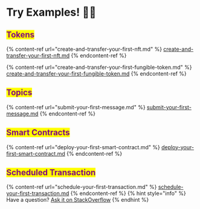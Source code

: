 # Try Examples! 👩‍💻

## <mark style="color:purple;">Tokens</mark>

{% content-ref url="create-and-transfer-your-first-nft.md" %}
[create-and-transfer-your-first-nft.md](create-and-transfer-your-first-nft.md)
{% endcontent-ref %}

{% content-ref url="create-and-transfer-your-first-fungible-token.md" %}
[create-and-transfer-your-first-fungible-token.md](create-and-transfer-your-first-fungible-token.md)
{% endcontent-ref %}

## <mark style="color:purple;">Topics</mark>

{% content-ref url="submit-your-first-message.md" %}
[submit-your-first-message.md](submit-your-first-message.md)
{% endcontent-ref %}

## <mark style="color:purple;">Smart Contracts</mark>

{% content-ref url="deploy-your-first-smart-contract.md" %}
[deploy-your-first-smart-contract.md](deploy-your-first-smart-contract.md)
{% endcontent-ref %}

## <mark style="color:purple;">Scheduled Transaction</mark>

{% content-ref url="schedule-your-first-transaction.md" %}
[schedule-your-first-transaction.md](schedule-your-first-transaction.md)
{% endcontent-ref %}
{% hint style="info" %}
Have a question?
[Ask it on StackOverflow](https://stackoverflow.com/questions/tagged/hedera-hashgraph)&#x20;
{% endhint %}

